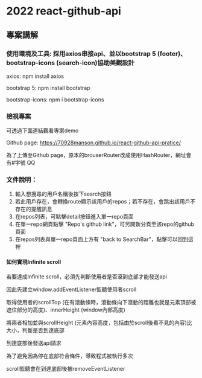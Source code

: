 # 2022 react-github-api

## 專案講解

### 使用環境及工具: 採用axios串接api、並以bootstrap 5 (footer)、bootstrap-icons (search-icon)協助美觀設計

axios: npm install axios

bootstrap 5: npm install bootstrap

bootstrap-icons: npm i bootstrap-icons

### 檢視專案

可透過下面連結觀看專案demo

Github page: https://70928manson.github.io/react-github-api-pratice/

為了上傳至Github page，原本的brouserRouter改成使用HashRouter，網址會有#字號 QQ

### 文件說明：
1. 輸入想搜尋的用戶名稱後按下search按鈕
2. 若此用戶存在，會轉換route顯示該用戶的repos；若不存在，會跳出該用戶不存在的提醒訊息
3. 在repos列表，可點擊detail按鈕進入單一repo頁面
4. 在單一repo網頁點擊 "Repo's github link"，可另開新分頁至該repo的github頁面
5. 在repos列表與單一repo頁面上方有 "back to SearchBar"，點擊可以回到這裡


#### 如何實現Infinite scroll

若要達成Infinite scroll，必須先判斷使用者是否滾到底部才能發送api

因此先建立window.addEventListener監聽使用者scroll

取得使用者的scrollTop (在有滾動條時，滾動條向下滾動的距離也就是元素頂部被遮住部分的高度)、innerHeight (window內部高度)

將兩者相加並與scrollHeight (元素內容高度，包括由於scroll後看不見的內容)比大小，判斷是否到達底部

到達底部後發送api請求

為了避免因為停在底部符合條件，導致程式被執行多次

scroll監聽會在到達底部後被removeEventListener

